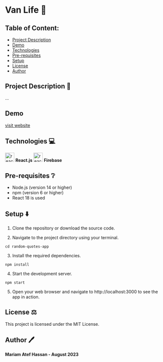 # Van Life 🚙

## Table of Content:

- [Project Description](#project-description-page_facing_up)
- [Demo](#demo)
- [Technologies](#technologies)
- [Pre-requisites](#pre-requisites-grey_question)
- [Setup](#setup)
- [License](#license)
- [Author](#author)

## Project Description :page_facing_up:

...

## Demo

[visit website](https://mariamatef226.github.io/van-life/)


## Technologies 💻

<img src="https://upload.wikimedia.org/wikipedia/commons/thumb/a/a7/React-icon.svg/2300px-React-icon.svg.png" alt="react" width="30" height="30"> __React.js__
<img src="https://firebase.google.com/static/downloads/brand-guidelines/PNG/logo-logomark.png" alt="react" width="30" height="30"> __Firebase__



## Pre-requisites :grey_question:

- Node.js (version 14 or higher)
- npm (version 6 or higher)
- React 18 is used

## Setup ⬇️

1. Clone the repository or download the source code.

2. Navigate to the project directory using your terminal.

```
cd random-quotes-app
```

3. Install the required dependencies.

```
npm install
```

4. Start the development server.

```
npm start
```

5. Open your web browser and navigate to http://localhost:3000 to see the app in action.


## License ⚖️

This project is licensed under the MIT License.

## Author 🖊️

**Mariam Atef Hassan  - August 2023**


